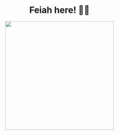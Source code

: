 <h1 align="center">Feiah here! 👋🏽</h1>

<div align="center">
  <img 
    src="https://img.shields.io/badge/I%20code%20with%20care%20and%20a%20touch%20of%20chaos%20;)-ff69b4?style=flat&logoColor=white&color=BF9264"
    width="350"
/>
</div>
